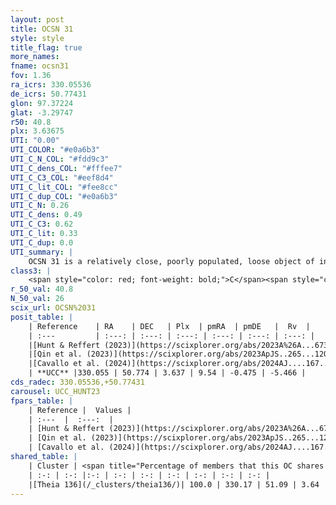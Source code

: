 ```yaml
---
layout: post
title: OCSN 31
style: style
title_flag: true
more_names: 
fname: ocsn31
fov: 1.36
ra_icrs: 330.05536
de_icrs: 50.77431
glon: 97.37224
glat: -3.29747
r50: 40.8
plx: 3.63675
UTI: "0.00"
UTI_COLOR: "#e0a6b3"
UTI_C_N_COL: "#fdd9c3"
UTI_C_dens_COL: "#fffee7"
UTI_C_C3_COL: "#eef8d4"
UTI_C_lit_COL: "#fee8cc"
UTI_C_dup_COL: "#e0a6b3"
UTI_C_N: 0.26
UTI_C_dens: 0.49
UTI_C_C3: 0.62
UTI_C_lit: 0.33
UTI_C_dup: 0.0
UTI_summary: |
    OCSN 31 is a relatively close, poorly populated, loose object of intermediate C3 quality. It was recently reported in the literature.<br><br><span style="color: #99180f; font-weight: bold;">Warning: </span>This is very likely a duplicate object, which shares a large percentage of members with at least one previously reported entry.
class3: |
    <span style="color: red; font-weight: bold;">C</span><span style="color: green; font-weight: bold;">A</span>
r_50_val: 40.8
N_50_val: 26
scix_url: OCSN%2031
posit_table: |
    | Reference    | RA    | DEC   | Plx  | pmRA  | pmDE   |  Rv  |
    | :---         | :---: | :---: | :---: | :---: | :---: | :---: |
    |[Hunt & Reffert (2023)](https://scixplorer.org/abs/2023A%26A...673A.114H) | 329.656 | 50.786 | 3.649 | 9.603 | -0.444 | -8.846 |
    |[Qin et al. (2023)](https://scixplorer.org/abs/2023ApJS..265...12Q) | 329.53 | 50.84 | 3.58 | 9.68 | -0.36 | -5.2 |
    |[Cavallo et al. (2024)](https://scixplorer.org/abs/2024AJ....167...12C) | 330.917 | 51.335 | 3.676 | -- | -- | -- |
    | **UCC** |330.055 | 50.774 | 3.637 | 9.54 | -0.475 | -5.466 | 
cds_radec: 330.05536,+50.77431
carousel: UCC_HUNT23
fpars_table: |
    | Reference |  Values |
    | :---  |  :---:  |
    | [Hunt & Reffert (2023)](https://scixplorer.org/abs/2023A%26A...673A.114H) | `AV50=0.11, diffAV50=0.409, MOD50=7.103, logAge50=7.87` |
    | [Qin et al. (2023)](https://scixplorer.org/abs/2023ApJS..265...12Q) | `E(B-V)=0.09, m-M=7.4, logt=7.5` |
    | [Cavallo et al. (2024)](https://scixplorer.org/abs/2024AJ....167...12C) | `AV50=0.43, dMod50=7.25, logAge50=7.57, [Fe/H]50=0.09` |
shared_table: |
    | Cluster | <span title="Percentage of members that this OC shares with the ones listed">%</span>   | RA   | DEC   | Plx   | pmRA  | pmDE  | Rv | UTI |
    | :-: | :-: |:-: | :-: | :-: | :-: | :-: | :-: | :-: |
    |[Theia 136](/_clusters/theia136/)| 100.0 | 330.17 | 51.09 | 3.64 | 9.54 | -0.41 | -4.86 |0.31 |
---
```

